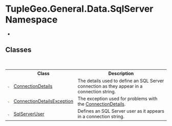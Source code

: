 # TupleGeo.General.Data.SqlServer Namespace
 

-


## Classes
&nbsp;<table><tr><th></th><th>Class</th><th>Description</th></tr><tr><td>![Public class](media/pubclass.gif "Public class")</td><td><a href="T_TupleGeo_General_Data_SqlServer_ConnectionDetails">ConnectionDetails</a></td><td>
The details used to define an SQL Server connection as they appear in a connection string.</td></tr><tr><td>![Public class](media/pubclass.gif "Public class")</td><td><a href="T_TupleGeo_General_Data_SqlServer_ConnectionDetailsException">ConnectionDetailsException</a></td><td>
The exception used for problems with the <a href="T_TupleGeo_General_Data_SqlServer_ConnectionDetails">ConnectionDetails</a>.</td></tr><tr><td>![Public class](media/pubclass.gif "Public class")</td><td><a href="T_TupleGeo_General_Data_SqlServer_SqlServerUser">SqlServerUser</a></td><td>
Defines an SQL Server user as it appears in a connection string.</td></tr></table>&nbsp;
